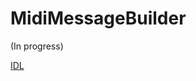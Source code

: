 # MidiMessageBuilder

(In progress)


[IDL](https://github.com/microsoft/MIDI/blob/main/src/api/Client/Midi2Client/MidiMessageBuilder.idl)
